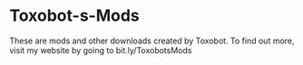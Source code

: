 # Toxobot-s-Mods
These are mods and other downloads created by Toxobot.
To find out more, visit my website by going to bit.ly/ToxobotsMods
